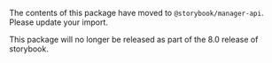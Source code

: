 The contents of this package have moved to `@storybook/manager-api`. Please update your import.

This package will no longer be released as part of the 8.0 release of storybook.

